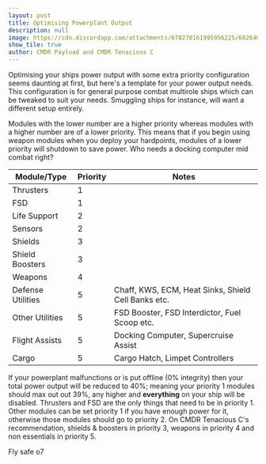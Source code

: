 ```yaml
---
layout: post
title: Optimising Powerplant Output
description: null
image: https://cdn.discordapp.com/attachments/678270161995956225/682640538171998272/latest.png
show_tile: true
author: CMDR Payload and CMDR Tenacious C
---
```


Optimising your ships power output with some extra priority configuration seems daunting at first, but here's a template for your power output needs. This configuration is for general purpose combat multirole ships which can be tweaked to suit your needs. Smuggling ships for instance, will want a different setup entirely.

Modules with the lower number are a higher priority whereas modules with a higher number are of a lower priority. This means that if you begin using weapon modules when you deploy your hardpoints, modules of a lower priority will shutdown to save power. Who needs a docking computer mid combat right?

| Module/Type | Priority | Notes |
| --- | --- | --- |
| Thrusters | 1 | |
| FSD | 1 | |
| Life Support | 2 | |
| Sensors | 2 | |
| Shields | 3 | |
| Shield Boosters | 3 | |
| Weapons | 4 | |
| Defense Utilities | 5 | Chaff, KWS, ECM, Heat Sinks, Shield Cell Banks etc. |
| Other Utilities | 5 | FSD Booster, FSD Interdictor, Fuel Scoop etc.
| Flight Assists | 5 | Docking Computer, Supercruise Assist | |
| Cargo | 5 | Cargo Hatch, Limpet Controllers |

If your powerplant malfunctions or is put offline (0% integrity) then your total power output will be reduced to 40%; meaning your priority 1 modules should max out out 39%, any higher and **everything** on your ship will be disabled. Thrusters and FSD are the only things that need to be in priority 1. Other modules can be set priority 1 if you have enough power for it, otherwise those modules should go to priority 2. On CMDR Tenacious C's recommendation, shields & boosters in priority 3, weapons in priority 4 and non essentials in priority 5.

Fly safe o7
